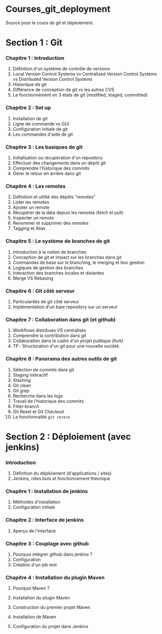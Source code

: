 # Courses_git_deployment
Source pour le cours de git et déploiement.

# Section 1 : Git

### Chapitre 1 : Introduction

1) Définition d'un système de contrôle de versions
2) Local Version Control Systems vs Centralized Version Control Systems vs Distributed Version Control Systems
3) Historique de git
4) Différence de conception de git vs les autres CVS
5) Le fonctionnement en 3 états de git (modified, staged, committed)

### Chapitre 2 : Set up 

1) Installation de git 
2) Ligne de commande vs GUI 
3) Configuration initiale de git
4) Les commandes d'aide de git

### Chapitre 3 : Les basiques de git

1) Initialisation ou récupération d'un repository
2) Effectuer des changements dans un dépôt git
3) Comprendre l'historique des commits
4) Gérer le retour en arrière dans git

### Chapitre 4 : Les remotes

1) Définition et utilité des dépôts "remotes"
2) Lister les remotes
3) Ajouter un remote
4) Récupérer de la data depuis les remotes (fetch et pull) 
5) Inspecter un remote 
6) Renommer et supprimer des remotes
7) Tagging et Alias

### Chapitre 5 : Le système de branches de git 

1) Introduction à la notion de branches
2) Conception de git et impact sur les branches dans git
3) Commandes de base sur le branching, le merging et leur gestion
4) Logiques de gestion des branches
5) Interaction des branches locales et distantes
6) Merge VS Rebasing

### Chapitre 6 : Git côté serveur

1) Particularités de git côté serveur
2) Implémentation d'un bare repository sur un serveur

### Chapitre 7 : Collaboration dans git (et github)

1) Workflows distribués VS centralisés 
2) Comprendre la contribution dans git
3) Collaboration dans le cadre d'un projet publique (fork)
4) TP : Structuration d'un git pour une nouvelle société.

### Chapitre 8 : Panorama des autres outils de git

1) Sélection de commits dans git
2) Staging interactif
3) Stashing
4) Git clean
5) Git grep
6) Recherche dans les logs
7) Travail de l'historique des commits
8) Filter-branch
9) Git Reset et Git Checkout
10) La fonctionnalité `git rerere`

# Section 2 : Déploiement (avec jenkins)

### Introduction

1) Définition du déploiement (d'applications / sites)
2) Jenkins, rôles buts et fonctionnement théorique

### Chapitre 1 : Installation de jenkins 

1) Méthodes d'installation
2) Configuration initiale

### Chapitre 2 : Interface de jenkins

1) Aperçu de l'interface

### Chapitre 3 : Couplage avec github

1) Pourquoi intégrer github dans jenkins ? 
2) Configuration
3) Création d'un job test

### Chapitre 4 : Installation du plugin Maven

1) Pourquoi Maven ? 
2) Installation du plugin Maven
3) Construction du premier projet Maven

1) Installation de Maven
2) Configuration du projet dans Jenkins

